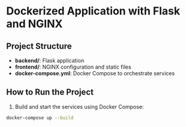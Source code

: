 # Dockerized Application with Flask and NGINX

## Project Structure
- **backend/**: Flask application
- **frontend/**: NGINX configuration and static files
- **docker-compose.yml**: Docker Compose to orchestrate services

## How to Run the Project

1. Build and start the services using Docker Compose:
```bash
docker-compose up --build
